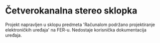 # Četverokanalna stereo sklopka

Projekt napravljen u sklopu predmeta 'Računalom podržano projektiranje elektroničkih uređaja' na FER-u.
Nedostaje korisnička dokumentacija uređaja.
